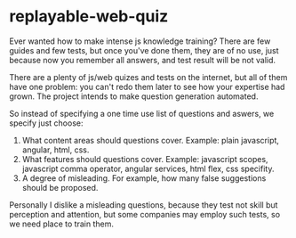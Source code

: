 # replayable-web-quiz

Ever wanted how to make intense js knowledge training? There are few guides and few tests, but once you've done them, they are of no use, just because now you remember all answers, and test result will be not valid.

There are a plenty of js/web quizes and tests on the internet, but all of them have one problem: you can't redo them later to see how your expertise had grown. The project intends to make question generation automated.

So instead of specifying a one time use list of questions and aswers, we specify just choose:

1. What content areas should questions cover. Example: plain javascript, angular, html, css.
2. What features should questions cover. Example: javascript scopes, javascript comma operator, angular services, html flex, css specifity.
3. A degree of misleading. For example, how many false suggestions should be proposed.

Personally I dislike a misleading questions, because they test not skill but perception and attention, but some companies may employ such tests, so we need place to train them.
